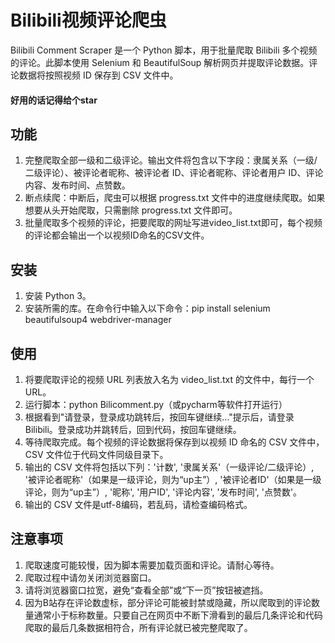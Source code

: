 # Bilibili视频评论爬虫

Bilibili Comment Scraper 是一个 Python 脚本，用于批量爬取 Bilibili 多个视频的评论。此脚本使用 Selenium 和 BeautifulSoup 解析网页并提取评论数据。评论数据将按照视频 ID 保存到 CSV 文件中。
#### 好用的话记得给个star

## 功能
1. 完整爬取全部一级和二级评论。输出文件将包含以下字段：隶属关系（一级/二级评论）、被评论者昵称、被评论者 ID、评论者昵称、评论者用户 ID、评论内容、发布时间、点赞数。
2. 断点续爬：中断后，爬虫可以根据 progress.txt 文件中的进度继续爬取。如果想要从头开始爬取，只需删除 progress.txt 文件即可。
3. 批量爬取多个视频的评论，把要爬取的网址写进video_list.txt即可，每个视频的评论都会输出一个以视频ID命名的CSV文件。

## 安装
1. 安装 Python 3。
2. 安装所需的库。在命令行中输入以下命令：pip install selenium beautifulsoup4 webdriver-manager

## 使用
1. 将要爬取评论的视频 URL 列表放入名为 video_list.txt 的文件中，每行一个 URL。
2. 运行脚本：python Bilicomment.py（或pycharm等软件打开运行）
3. 根据看到"请登录，登录成功跳转后，按回车键继续..."提示后，请登录 Bilibili。登录成功并跳转后，回到代码，按回车键继续。
4. 等待爬取完成。每个视频的评论数据将保存到以视频 ID 命名的 CSV 文件中， CSV 文件位于代码文件同级目录下。
5. 输出的 CSV 文件将包括以下列：'计数', '隶属关系'（一级评论/二级评论）, '被评论者昵称'（如果是一级评论，则为“up主”）, '被评论者ID'（如果是一级评论，则为“up主”）, '昵称', '用户ID', '评论内容', '发布时间', '点赞数'。
6. 输出的 CSV 文件是utf-8编码，若乱码，请检查编码格式。

## 注意事项
1. 爬取速度可能较慢，因为脚本需要加载页面和评论。请耐心等待。
2. 爬取过程中请勿关闭浏览器窗口。
3. 请将浏览器窗口拉宽，避免“查看全部”或“下一页”按钮被遮挡。
4. 因为B站存在评论数虚标，部分评论可能被封禁或隐藏，所以爬取到的评论数量通常小于标称数量。只要自己在网页中不断下滑看到的最后几条评论和代码爬取的最后几条数据相符合，所有评论就已被完整爬取了。
